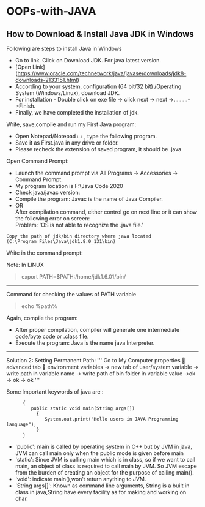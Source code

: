 # OOPs-with-JAVA
## How to Download & Install Java JDK in Windows

Following are steps to install Java in Windows
* Go to link. Click on Download JDK. For java latest version.
* [Open Link] (https://www.oracle.com/technetwork/java/javase/downloads/jdk8-downloads-2133151.html)
* According to your system, configuration (64 bit/32 bit) /Operating System (Windows/Linux), download  JDK. 
* For installation - Double click on exe file -> click next -> next ->………->Finish.
* Finally, we have completed the installation of jdk. 

Write, save,compile and run my First Java program: 
 
* Open Notepad/Notepad++ , type the following program. 
* Save it as First.java in any drive or folder.  
* Please recheck the extension of saved program, it should be .java 

Open Command Prompt: 
* Launch the command prompt via All Programs -> Accessories -> Command Prompt. 
* My program location is    F:\Java Code 2020 
* Check java/javac version: 
* Compile the program: Javac is the name of Java Compiler. 
* OR  
After compilation command, either control go on next line or it can show the following error on screen:   
Problem:  'OS is not able to recognize the .java file.' 
 
```Solution 1:  Setting Temporary Path :
Copy the path of jdk/bin directory where java located    
(C:\Program Files\Java\jdk1.8.0_131\bin)  
```

Write in the command prompt:  
  

Note: In LINUX 
 
>export PATH=$PATH:/home/jdk1.6.01/bin/ 

---
 
Command for checking the values of  PATH variable 
  >echo %path% 
 
Again, compile the program: 
 
* After proper compilation, compiler will generate one intermediate code/byte code or .class file. 
* Execute the program: Java is the name java Interpreter. 

----
Solution 2:  Setting Permanent Path: 
''' 
Go to My Computer properties  advanced tab  environment variables -> new tab of user/system variable -> write path in variable name -> write path of bin folder in variable value ->ok -> ok -> ok 
'''

 Some Important keywords of java are :

``` class First 
      {
         public static void main(String args[])
           {
              System.out.print("Hello users in JAVA Programming language");
           }
      }
```

* 'public': main is called by operating system in C++ but by JVM in java, JVM can call main only when the public mode is given before main
* 'static': Since JVM is calling main which is in class, so if we want to call main, an object of class is required to call main by JVM. So JVM escape from the burden of creating an object for the purpose of calling main(). 
* 'void': indicate main(),won’t return anything to JVM. 
* 'String args[]': Known as command line arguments, String is a built in class in java,String have every facility as for making and working on char. 

